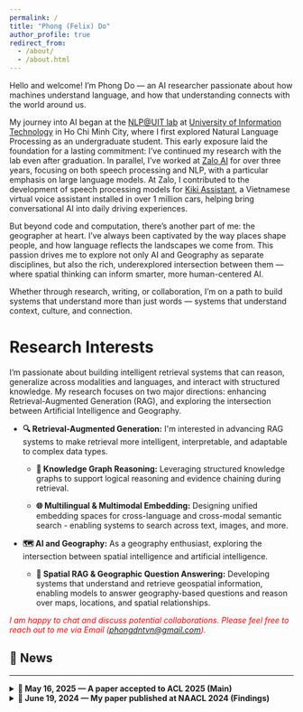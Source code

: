 ```yaml
---
permalink: /
title: "Phong (Felix) Do"
author_profile: true
redirect_from: 
  - /about/
  - /about.html
---
```



<!-- Welcome! I am an ***AI Researcher at Zalo AI & UIT@NLP*** at Ho Chi Minh city, Vietnam. I have been a researcher at [UIT@NLP lab](https://nlp.uit.edu.vn/home) during my undergraduate degree at [University of Information Technology](https://www.uit.edu.vn/). After receiving my bachelor's degree in computer science, I have continued to do part-time research at this lab until now. In parallel, I have worked as an AI researcher at [Zalo AI](https://zalo.ai/), Vietnam for 3+ years. -->

Hello and welcome! I’m Phong Do — an AI researcher passionate about how machines understand language, and how that understanding connects with the world around us.

My journey into AI began at the [NLP@UIT lab](https://nlp.uit.edu.vn/home) at [University of Information Technology](https://www.uit.edu.vn/) in Ho Chi Minh City, where I first explored Natural Language Processing as an undergraduate student. This early exposure laid the foundation for a lasting commitment: I’ve continued my research with the lab even after graduation. In parallel, I’ve worked at [Zalo AI](https://zalo.ai/) for over three years, focusing on both speech processing and NLP, with a particular emphasis on large language models. At Zalo, I contributed to the development of speech processing models for [Kiki Assistant](https://kiki.zalo.ai/), a Vietnamese virtual voice assistant installed in over 1 million cars, helping bring conversational AI into daily driving experiences.

But beyond code and computation, there’s another part of me: the geographer at heart. I’ve always been captivated by the way places shape people, and how language reflects the landscapes we come from. This passion drives me to explore not only AI and Geography as separate disciplines, but also the rich, underexplored intersection between them — where spatial thinking can inform smarter, more human-centered AI.

Whether through research, writing, or collaboration, I’m on a path to build systems that understand more than just words — systems that understand context, culture, and connection.


Research Interests
======
I’m passionate about building intelligent retrieval systems that can reason, generalize across modalities and languages, and interact with structured knowledge. My research focuses on two major directions: enhancing Retrieval-Augmented Generation (RAG), and exploring the intersection between Artificial Intelligence and Geography.

- **🔍 Retrieval-Augmented Generation:** I'm interested in advancing RAG systems to make retrieval more intelligent, interpretable, and adaptable to complex data types.

  - **📘 Knowledge Graph Reasoning:** Leveraging structured knowledge graphs to support logical reasoning and evidence chaining during retrieval.

  - **🌐 Multilingual & Multimodal Embedding:** Designing unified embedding spaces for cross-language and cross-modal semantic search - enabling systems to search across text, images, and more.


- **🗺️ AI and Geography:** As a geography enthusiast, exploring the intersection between spatial intelligence and artificial intelligence.

  - **🧭 Spatial RAG & Geographic Question Answering:** Developing systems that understand and retrieve geospatial information, enabling models to answer geography-based questions and reason over maps, locations, and spatial relationships.

<span style="color:red">*I am happy to chat and discuss potential collaborations. Please feel free to reach out to me via Email (phongdntvn@gmail.com).*</span>


## 📰 News
------

<details>
  <summary><strong>📄 May 16, 2025 — A paper accepted to ACL 2025 (Main)</strong></summary>
  <p>Our new paper at Zalo with the title <em>"VMLU Benchmarks: A comprehensive benchmark toolkit for Vietnamese LLMs"</em> has been accepted at <strong>ACL 2025</strong>.</p>
</details>

<details>
  <summary><strong>📄 June 19, 2024 — My paper published at NAACL 2024 (Findings)</strong></summary>
  <p>Our new paper at the UIT NLP Group with the title <em>"VLUE: A New Benchmark and Multi-task Knowledge Transfer Learning for Vietnamese Natural Language Understanding"</em> has been published at <strong>NAACL 2024</strong>.</p>
</details>

